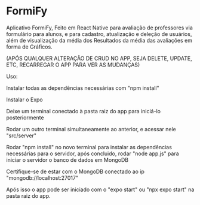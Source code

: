# FormiFy
Aplicativo FormiFy, Feito em React Native para avaliação de professores via formulário para alunos, e para cadastro, 
atualização e deleção de usuários, além de visualização da média dos Resultados da média das avaliações em forma de
Gráficos.

(APÓS QUALQUER ALTERAÇÃO DE CRUD NO APP, SEJA DELETE, UPDATE, ETC, RECARREGAR O APP PARA VER AS MUDANÇAS)

Uso: 

Instalar todas as dependências necessárias com "npm install"

Instalar o Expo

Deixe um terminal conectado à pasta raiz do app para iniciá-lo posteriormente 

Rodar um outro terminal simultaneamente ao anterior, e acessar nele "src/server"

Rodar "npm install" no novo terminal para instalar as dependências necessárias para o servidor, após concluido, rodar "node app.js" para iniciar o servidor o banco de dados em MongoDB

Certifique-se de estar com o MongoDB conectado ao ip "mongodb://localhost:27017"

Após isso o app pode ser iniciado com o "expo start" ou "npx expo start" na pasta raiz do app.
